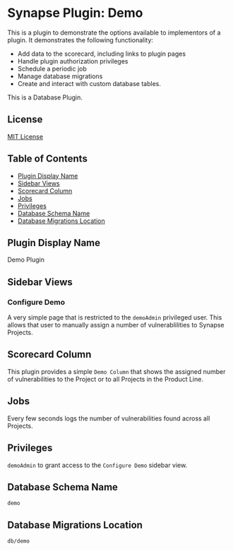 # Synapse Plugin: Demo
This is a plugin to demonstrate the options available to implementors of a plugin. It demonstrates the following functionality:
- Add data to the scorecard, including links to plugin pages
- Handle plugin authorization privileges
- Schedule a periodic job
- Manage database migrations
- Create and interact with custom database tables.

This is a Database Plugin.

## License
[MIT License](https://opensource.org/licenses/MIT)

## Table of Contents
- [Plugin Display Name](#plugin-display-name)
- [Sidebar Views](#sidebar-views)
- [Scorecard Column](#scorecard-column)
- [Jobs](#jobs)
- [Privileges](#privileges)
- [Database Schema Name](#database-schema-name)
- [Database Migrations Location](#database-migrations-location)

## Plugin Display Name
Demo Plugin

## Sidebar Views

### Configure Demo
A very simple page that is restricted to the `demoAdmin` privileged user. This allows that user to manually assign a number of vulnerablilities to Synapse Projects.

## Scorecard Column
This plugin provides a simple `Demo Column` that shows the assigned number of vulnerabilities to the Project or to all Projects in the Product Line.

## Jobs
Every few seconds logs the number of vulnerabilities found across all Projects.

## Privileges
`demoAdmin` to grant access to the `Configure Demo` sidebar view.

## Database Schema Name
`demo`

## Database Migrations Location
`db/demo`
